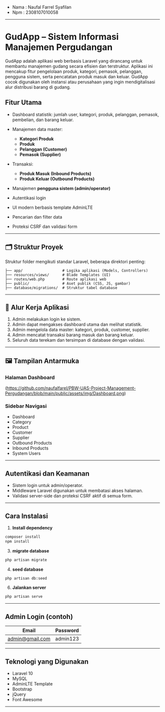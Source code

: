 - Nama : Naufal Farrel Syafilan
- Npm : 2308107010058

---

# GudApp – Sistem Informasi Manajemen Pergudangan

GudApp adalah aplikasi web berbasis Laravel yang dirancang untuk membantu manajemen gudang secara efisien dan terstruktur. Aplikasi ini mencakup fitur pengelolaan produk, kategori, pemasok, pelanggan, pengguna sistem, serta pencatatan produk masuk dan keluar. GudApp cocok digunakan oleh instansi atau perusahaan yang ingin mendigitalisasi alur distribusi barang di gudang.

## Fitur Utama

- Dashboard statistik: jumlah user, kategori, produk, pelanggan, pemasok, pembelian, dan barang keluar.
- Manajemen data master:

  - **Kategori Produk**
  - **Produk**
  - **Pelanggan (Customer)**
  - **Pemasok (Supplier)**

- Transaksi:

  - **Produk Masuk (Inbound Products)**
  - **Produk Keluar (Outbound Products)**

- Manajemen **pengguna sistem (admin/operator)**
- Autentikasi login
- UI modern berbasis template AdminLTE
- Pencarian dan filter data
- Proteksi CSRF dan validasi form

---

## 🗂️ Struktur Proyek

Struktur folder mengikuti standar Laravel, beberapa direktori penting:

```
├── app/                  # Logika aplikasi (Models, Controllers)
├── resources/views/      # Blade Templates (UI)
├── routes/web.php        # Route aplikasi web
├── public/               # Aset publik (CSS, JS, gambar)
├── database/migrations/  # Struktur tabel database
```

---

## 🧾 Alur Kerja Aplikasi

1. Admin melakukan login ke sistem.
2. Admin dapat mengakses dashboard utama dan melihat statistik.
3. Admin mengelola data master: kategori, produk, customer, supplier.
4. Admin mencatat transaksi barang masuk dan barang keluar.
5. Seluruh data terekam dan tersimpan di database dengan validasi.

---

## 🖼️ Tampilan Antarmuka

### Halaman Dashboard

(https://github.com/naufalfarel/PBW-UAS-Project-Management-Pergudangan/blob/main/public/assets/img/Dashboard.png)

### Sidebar Navigasi

- Dashboard
- Category
- Product
- Customer
- Supplier
- Outbound Products
- Inbound Products
- System Users

---

## Autentikasi dan Keamanan

- Sistem login untuk admin/operator.
- Middleware Laravel digunakan untuk membatasi akses halaman.
- Validasi server-side dan proteksi CSRF aktif di semua form.

---

## Cara Instalasi

1. **Install dependency**

```bash
composer install
npm install
```

3. **migrate database**

```bash
php artisan migrate
```

4. **seed database**

```bash
php artisan db:seed
```

6. **Jalankan server**

```bash
php artisan serve
```

---

## Admin Login (contoh)

| Email                                     | Password |
| ----------------------------------------- | -------- |
| [admin@gmail.com](mailto:admin@gmail.com) | admin123 |

---

## Teknologi yang Digunakan

- Laravel 10
- MySQL
- AdminLTE Template
- Bootstrap
- jQuery
- Font Awesome

---
